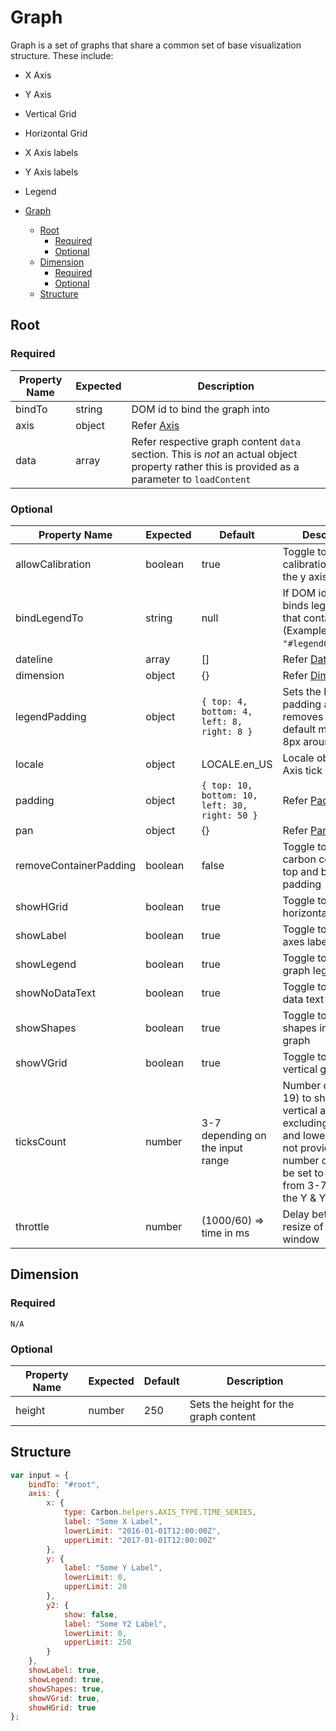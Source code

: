 # Graph

Graph is a set of graphs that share a common set of base visualization structure. These include:

-   X Axis
-   Y Axis
-   Vertical Grid
-   Horizontal Grid
-   X Axis labels
-   Y Axis labels
-   Legend

-   [Graph](#Graph)
    -   [Root](#root)
        -   [Required](#required)
        -   [Optional](#optional)
    -   [Dimension](#dimension)
        -   [Required](#required-1)
        -   [Optional](#optional-1)
    -   [Structure](#structure)

## Root

### Required

| Property Name | Expected | Description                                                                                                                                    |
| ------------- | -------- | ---------------------------------------------------------------------------------------------------------------------------------------------- |
| bindTo        | string   | DOM id to bind the graph into                                                                                                                  |
| axis          | object   | Refer [Axis](../helpers/Axes.md)                                                                                                               |
| data          | array    | Refer respective graph content `data` section. This is _not_ an actual object property rather this is provided as a parameter to `loadContent` |

### Optional

| Property Name          | Expected | Default                                        | Description                                                                                                                                                                             |
| ---------------------- | -------- | ---------------------------------------------- | --------------------------------------------------------------------------------------------------------------------------------------------------------------------------------------- |
| allowCalibration       | boolean  | true                                           | Toggle to allow calibration to adjust the y axis                                                                                                                                        |
| bindLegendTo           | string   | null                                           | If DOM id provided, binds legend into that container (Example: `"#legendContainer"`)                                                                                                    |
| dateline               | array    | []                                             | Refer [Dateline](../helpers/Dateline.md)                                                                                                                                                |
| dimension              | object   | {}                                             | Refer [Dimension](#dimension)                                                                                                                                                           |
| legendPadding          | object   | `{ top: 4, bottom: 4, left: 8, right: 8 }`     | Sets the legend padding and removes the carbon default margin of 8px around legend                                                                                                      |
| locale                 | object   | LOCALE.en_US                                   | Locale object for X-Axis tick values                                                                                                                                                    |
| padding                | object   | `{ top: 10, bottom: 10, left: 30, right: 50 }` | Refer [Padding](../controls/Padding.md)                                                                                                                                                 |
| pan                    | object   | {}                                             | Refer [Panning](../controls/Panning.md)                                                                                                                                                 |
| removeContainerPadding | boolean  | false                                          | Toggle to remove carbon container top and bottom padding                                                                                                                                |
| showHGrid              | boolean  | true                                           | Toggle to show horizontal grid                                                                                                                                                          |
| showLabel              | boolean  | true                                           | Toggle to show axes labels                                                                                                                                                              |
| showLegend             | boolean  | true                                           | Toggle to show graph legend                                                                                                                                                             |
| showNoDataText         | boolean  | true                                           | Toggle to show no data text                                                                                                                                                             |
| showShapes             | boolean  | true                                           | Toggle to show shapes in the line graph                                                                                                                                                 |
| showVGrid              | boolean  | true                                           | Toggle to show vertical grid                                                                                                                                                            |
| ticksCount             | number   | 3-7 depending on the input range               | Number of ticks (0-19) to show on the vertical axes, excluding the upper and lower limits, if not provided, the number of ticks will be set to a value from 3-7, based on the Y & Y2 range.|
| throttle               | number   | (1000/60) => time in ms                        | Delay between resize of a browser window                                                                                                                                                |

## Dimension

### Required

`N/A`

### Optional

| Property Name | Expected | Default | Description                           |
| ------------- | -------- | ------- | ------------------------------------- |
| height        | number   | 250     | Sets the height for the graph content |

## Structure

```javascript
var input = {
    bindTo: "#root",
    axis: {
        x: {
            type: Carbon.helpers.AXIS_TYPE.TIME_SERIES,
            label: "Some X Label",
            lowerLimit: "2016-01-01T12:00:00Z",
            upperLimit: "2017-01-01T12:00:00Z"
        },
        y: {
            label: "Some Y Label",
            lowerLimit: 0,
            upperLimit: 20
        },
        y2: {
            show: false,
            label: "Some Y2 Label",
            lowerLimit: 0,
            upperLimit: 250
        }
    },
    showLabel: true,
    showLegend: true,
    showShapes: true,
    showVGrid: true,
    showHGrid: true
};
```
